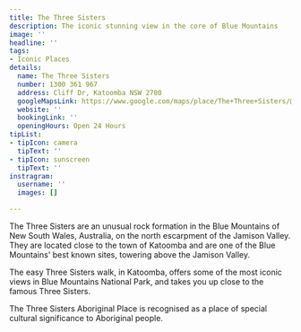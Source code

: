 ```yaml
---
title: The Three Sisters
description: The iconic stunning view in the core of Blue Mountains
image: ''
headline: ''
tags:
- Iconic Places
details:
  name: The Three Sisters
  number: 1300 361 967
  address: Cliff Dr, Katoomba NSW 2780
  googleMapsLink: https://www.google.com/maps/place/The+Three+Sisters/@-33.7355823,150.3059191,15z/data=!3m1!4b1!4m5!3m4!1s0x6b126ead8d47aad7:0xfcc5c3dc42449213!8m2!3d-33.735601!4d150.3146739
  website: ''
  bookingLink: ''
  openingHours: Open 24 Hours
tipList:
- tipIcon: camera
  tipText: ''
- tipIcon: sunscreen
  tipText: ''
instragram:
  username: ''
  images: []

---
```

The Three Sisters are an unusual rock formation in the Blue Mountains of New South Wales, Australia, on the north escarpment of the Jamison Valley. They are located close to the town of Katoomba and are one of the Blue Mountains' best known sites, towering above the Jamison Valley.

The easy Three Sisters walk, in Katoomba, offers some of the most iconic views in Blue Mountains National Park, and takes you up close to the famous Three Sisters.

The Three Sisters Aboriginal Place is recognised as a place of special cultural significance to Aboriginal people.